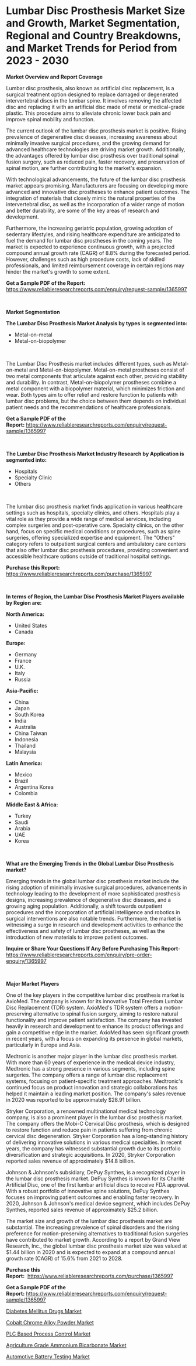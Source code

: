 <p><h1>Lumbar Disc Prosthesis Market Size and Growth, Market Segmentation, Regional and Country Breakdowns, and Market Trends for Period from 2023 -  2030</h1></p><p><strong>Market Overview and Report Coverage</strong></p>
<p><p>Lumbar disc prosthesis, also known as artificial disc replacement, is a surgical treatment option designed to replace damaged or degenerated intervertebral discs in the lumbar spine. It involves removing the affected disc and replacing it with an artificial disc made of metal or medical-grade plastic. This procedure aims to alleviate chronic lower back pain and improve spinal mobility and function.</p><p>The current outlook of the lumbar disc prosthesis market is positive. Rising prevalence of degenerative disc diseases, increasing awareness about minimally invasive surgical procedures, and the growing demand for advanced healthcare technologies are driving market growth. Additionally, the advantages offered by lumbar disc prosthesis over traditional spinal fusion surgery, such as reduced pain, faster recovery, and preservation of spinal motion, are further contributing to the market's expansion.</p><p>With technological advancements, the future of the lumbar disc prosthesis market appears promising. Manufacturers are focusing on developing more advanced and innovative disc prostheses to enhance patient outcomes. The integration of materials that closely mimic the natural properties of the intervertebral disc, as well as the incorporation of a wider range of motion and better durability, are some of the key areas of research and development.</p><p>Furthermore, the increasing geriatric population, growing adoption of sedentary lifestyles, and rising healthcare expenditure are anticipated to fuel the demand for lumbar disc prostheses in the coming years. The market is expected to experience continuous growth, with a projected compound annual growth rate (CAGR) of 8.8% during the forecasted period. However, challenges such as high procedure costs, lack of skilled professionals, and limited reimbursement coverage in certain regions may hinder the market's growth to some extent.</p></p>
<p><strong>Get a Sample PDF of the Report:</strong> <a href="https://www.reliableresearchreports.com/enquiry/request-sample/1365997">https://www.reliableresearchreports.com/enquiry/request-sample/1365997</a></p>
<p>&nbsp;</p>
<p><strong>Market Segmentation</strong></p>
<p><strong>The Lumbar Disc Prosthesis Market Analysis by types is segmented into:</strong></p>
<p><ul><li>Metal-on-metal</li><li>Metal-on-biopolymer</li></ul></p>
<p>&nbsp;</p>
<p><p>The Lumbar Disc Prosthesis market includes different types, such as Metal-on-metal and Metal-on-biopolymer. Metal-on-metal prostheses consist of two metal components that articulate against each other, providing stability and durability. In contrast, Metal-on-biopolymer prostheses combine a metal component with a biopolymer material, which minimizes friction and wear. Both types aim to offer relief and restore function to patients with lumbar disc problems, but the choice between them depends on individual patient needs and the recommendations of healthcare professionals.</p></p>
<p><strong>Get a Sample PDF of the Report:</strong>&nbsp;<a href="https://www.reliableresearchreports.com/enquiry/request-sample/1365997">https://www.reliableresearchreports.com/enquiry/request-sample/1365997</a></p>
<p>&nbsp;</p>
<p><strong>The Lumbar Disc Prosthesis Market Industry Research by Application is segmented into:</strong></p>
<p><ul><li>Hospitals</li><li>Specialty Clinic</li><li>Others</li></ul></p>
<p>&nbsp;</p>
<p><p>The lumbar disc prosthesis market finds application in various healthcare settings such as hospitals, specialty clinics, and others. Hospitals play a vital role as they provide a wide range of medical services, including complex surgeries and post-operative care. Specialty clinics, on the other hand, focus on specific medical conditions or procedures, such as spine surgeries, offering specialized expertise and equipment. The "Others" category refers to outpatient surgical centers and ambulatory care centers that also offer lumbar disc prosthesis procedures, providing convenient and accessible healthcare options outside of traditional hospital settings.</p></p>
<p><strong>Purchase this Report:</strong>&nbsp; <a href="https://www.reliableresearchreports.com/purchase/1365997">https://www.reliableresearchreports.com/purchase/1365997</a></p>
<p>&nbsp;</p>
<p><strong>In terms of Region, the Lumbar Disc Prosthesis Market Players available by Region are:</strong></p>
<p>
    <p> <strong> North America: </strong>
        <ul>
            <li>United States</li>
            <li>Canada</li>
        </ul>
        </p> 
    <p> <strong> Europe: </strong>
        <ul>
            <li>Germany</li>
            <li>France</li>
            <li>U.K.</li>
            <li>Italy</li>
            <li>Russia</li>
        </ul>
        </p> 
    <p> <strong> Asia-Pacific: </strong>
        <ul>
            <li>China</li>
            <li>Japan</li>
            <li>South Korea</li>
            <li>India</li>
            <li>Australia</li>
            <li>China Taiwan</li>
            <li>Indonesia</li>
            <li>Thailand</li>
            <li>Malaysia</li>
        </ul>
        </p> 
    <p> <strong> Latin America: </strong>
        <ul>
            <li>Mexico</li>
            <li>Brazil</li>
            <li>Argentina Korea</li>
            <li>Colombia</li>
        </ul>
        </p> 
    <p> <strong> Middle East & Africa: </strong>
        <ul>
            <li>Turkey</li>
            <li>Saudi</li>
            <li>Arabia</li>
            <li>UAE</li>
            <li>Korea</li>
        </ul>
    </p>
    </p>
<p>&nbsp;</p>
<p><strong>What are the Emerging Trends in the Global Lumbar Disc Prosthesis market?</strong></p>
<p><p>Emerging trends in the global lumbar disc prosthesis market include the rising adoption of minimally invasive surgical procedures, advancements in technology leading to the development of more sophisticated prosthesis designs, increasing prevalence of degenerative disc diseases, and a growing aging population. Additionally, a shift towards outpatient procedures and the incorporation of artificial intelligence and robotics in surgical interventions are also notable trends. Furthermore, the market is witnessing a surge in research and development activities to enhance the effectiveness and safety of lumbar disc prostheses, as well as the introduction of new materials to improve patient outcomes.</p></p>
<p><strong>Inquire or Share Your Questions If Any Before Purchasing This Report</strong>- <a href="https://www.reliableresearchreports.com/enquiry/pre-order-enquiry/1365997">https://www.reliableresearchreports.com/enquiry/pre-order-enquiry/1365997</a></p>
<p>&nbsp;</p>
<p><strong>Major Market Players</strong></p>
<p><p>One of the key players in the competitive lumbar disc prosthesis market is AxioMed. The company is known for its innovative Total Freedom Lumbar Disc Replacement (TDR) system. AxioMed's TDR system offers a motion-preserving alternative to spinal fusion surgery, aiming to restore natural functionality and improve patient satisfaction. The company has invested heavily in research and development to enhance its product offerings and gain a competitive edge in the market. AxioMed has seen significant growth in recent years, with a focus on expanding its presence in global markets, particularly in Europe and Asia.</p><p>Medtronic is another major player in the lumbar disc prosthesis market. With more than 60 years of experience in the medical device industry, Medtronic has a strong presence in various segments, including spine surgeries. The company offers a range of lumbar disc replacement systems, focusing on patient-specific treatment approaches. Medtronic's continued focus on product innovation and strategic collaborations has helped it maintain a leading market position. The company's sales revenue in 2020 was reported to be approximately $28.91 billion.</p><p>Stryker Corporation, a renowned multinational medical technology company, is also a prominent player in the lumbar disc prosthesis market. The company offers the Mobi-C Cervical Disc prosthesis, which is designed to restore function and reduce pain in patients suffering from chronic cervical disc degeneration. Stryker Corporation has a long-standing history of delivering innovative solutions in various medical specialties. In recent years, the company has witnessed substantial growth due to its portfolio diversification and strategic acquisitions. In 2020, Stryker Corporation reported sales revenue of approximately $14.8 billion.</p><p>Johnson & Johnson's subsidiary, DePuy Synthes, is a recognized player in the lumbar disc prosthesis market. DePuy Synthes is known for its Charité Artificial Disc, one of the first lumbar artificial discs to receive FDA approval. With a robust portfolio of innovative spine solutions, DePuy Synthes focuses on improving patient outcomes and enabling faster recovery. In 2020, Johnson & Johnson's medical device segment, which includes DePuy Synthes, reported sales revenue of approximately $25.2 billion.</p><p>The market size and growth of the lumbar disc prosthesis market are substantial. The increasing prevalence of spinal disorders and the rising preference for motion-preserving alternatives to traditional fusion surgeries have contributed to market growth. According to a report by Grand View Research, Inc., the global lumbar disc prosthesis market size was valued at $1.44 billion in 2020 and is expected to expand at a compound annual growth rate (CAGR) of 15.6% from 2021 to 2028.</p></p>
<p><strong>Purchase this Report:</strong>&nbsp;&nbsp;<a href="https://www.reliableresearchreports.com/purchase/1365997">https://www.reliableresearchreports.com/purchase/1365997</a></p>
<p></p>
<p><strong>Get a Sample PDF of the Report:</strong>&nbsp;<a href="https://www.reliableresearchreports.com/enquiry/request-sample/1365997">https://www.reliableresearchreports.com/enquiry/request-sample/1365997</a></p>
<p><p><a href="https://medium.com/@the.strong.zer0/diabetes-mellitus-drugs-market-size-cagr-trends-2024-2030-20bb17c31a82">Diabetes Mellitus Drugs Market</a></p><p><a href="https://www.linkedin.com/pulse/cobalt-chrome-alloy-powder-market-size-2023-2030-global-s98ie/">Cobalt Chrome Alloy Powder Market</a></p><p><a href="https://github.com/santosh758595/Market-Research-Report-List-1/blob/main/plc-based-process-control-market.md">PLC Based Process Control Market</a></p><p><a href="https://github.com/Chiragrp25/Market-Research-Report-List-1/blob/main/agriculture-grade-ammonium-bicarbonate-market.md">Agriculture Grade Ammonium Bicarbonate Market</a></p><p><a href="https://medium.com/@viksingh034/automotive-battery-testing-market-size-cagr-trends-2024-2030-88f05165292d">Automotive Battery Testing Market</a></p></p>